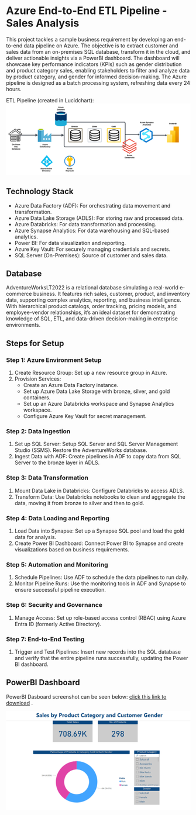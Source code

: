 # Azure End-to-End ETL Pipeline - Sales Analysis
This project tackles a sample business requirement by developing an end-to-end data pipeline on Azure. The objective is to extract customer and sales data from an on-premises SQL database, transform it in the cloud, and deliver actionable insights via a PowerBI dashboard. The dashboard will showcase key performance indicators (KPIs) such as gender distribution and product category sales, enabling stakeholders to filter and analyze data by product category, and gender for informed decision-making. The Azure pipeline is designed as a batch processing system, refreshing data every 24 hours.

ETL Pipeline (created in Lucidchart):
![etl-pipeline](https://github.com/radielazazy/azure-end-to-end-sales/blob/e2149661e03c6ae65b79fd8a426cd83c4c27f2f8/etl-pipeline.png)

## Technology Stack
* Azure Data Factory (ADF): For orchestrating data movement and transformation.
* Azure Data Lake Storage (ADLS): For storing raw and processed data.
* Azure Databricks: For data transformation and processing.
* Azure Synapse Analytics: For data warehousing and SQL-based analytics.
* Power BI: For data visualization and reporting.
* Azure Key Vault: For securely managing credentials and secrets.
* SQL Server (On-Premises): Source of customer and sales data.

## Database
AdventureWorksLT2022 is a relational database simulating a real-world e-commerce business. It features rich sales, customer, product, and inventory data, supporting complex analytics, reporting, and business intelligence. With hierarchical product catalogs, order tracking, pricing models, and employee-vendor relationships, it’s an ideal dataset for demonstrating knowledge of SQL, ETL, and data-driven decision-making in enterprise environments.


## Steps for Setup
### Step 1: Azure Environment Setup
1. Create Resource Group: Set up a new resource group in Azure.
2. Provision Services:
    * Create an Azure Data Factory instance.
    * Set up Azure Data Lake Storage with bronze, silver, and gold containers.
    * Set up an Azure Databricks workspace and Synapse Analytics workspace.
    * Configure Azure Key Vault for secret management.
### Step 2: Data Ingestion
1. Set up SQL Server: Setup SQL Server and SQL Server Management Studio (SSMS). Restore the AdventureWorks database.
2. Ingest Data with ADF: Create pipelines in ADF to copy data from SQL Server to the bronze layer in ADLS.
### Step 3: Data Transformation
1. Mount Data Lake in Databricks: Configure Databricks to access ADLS.
2. Transform Data: Use Databricks notebooks to clean and aggregate the data, moving it from bronze to silver and then to gold.
### Step 4: Data Loading and Reporting
1. Load Data into Synapse: Set up a Synapse SQL pool and load the gold data for analysis.
2. Create Power BI Dashboard: Connect Power BI to Synapse and create visualizations based on business requirements.
### Step 5: Automation and Monitoring
1. Schedule Pipelines: Use ADF to schedule the data pipelines to run daily.
2. Monitor Pipeline Runs: Use the monitoring tools in ADF and Synapse to ensure successful pipeline execution.
### Step 6: Security and Governance
1. Manage Access: Set up role-based access control (RBAC) using Azure Entra ID (formerly Active Directory).
### Step 7: End-to-End Testing
1. Trigger and Test Pipelines: Insert new records into the SQL database and verify that the entire pipeline runs successfully, updating the Power BI dashboard.

## PowerBI Dashboard
PowerBI Dasboard screenshot can be seen below: [click this link to download](./ProductSalesAnalysis.pbix)
.

![powerbi](https://github.com/radielazazy/azure-end-to-end-sales/blob/a3bf9627908cc2b62ccb022910df331ef34ab034/pics-for-readme/Screenshot%202025-02-13%20040005.png)
